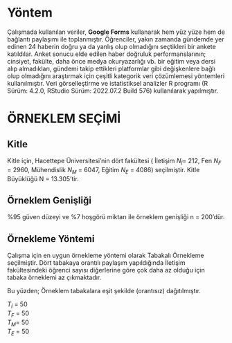 # Yöntem

Çalışmada kullanılan veriler, **Google Forms** kullanarak hem yüz yüze hem de bağlantı paylaşımı ile toplanmıştır. Öğrenciler, yakın zamanda gündemde yer edinen 24 haberin doğru ya da yanlış olup olmadığını seçtikleri bir ankete katıldılar. Anket sonucu elde edilen haber doğruluk performanslarının; cinsiyet, fakülte, daha önce medya okuryazarlığı vb. bir eğitim veya dersi alıp almadıkları, gündemi takip ettikleri platformlar gibi değişkenlere bağlı olup olmadığını araştırmak için çeşitli kategorik veri çözümlemesi yöntemleri kullanılmıştır. Veri görselleştirme ve istatistiksel analizler R programı (R Sürüm: 4.2.0, RStudio Sürüm: 2022.07.2 Build 576)  kullanılarak yapılmıştır.




# ÖRNEKLEM SEÇİMİ

## Kitle

Kitle için, Hacettepe Üniversitesi’nin dört fakültesi ( İletişim $N_{İ}$= 212, Fen $N_{F}$ = 2960, Mühendislik $N_{M}$ = 6047, Eğitim $N_{E}$ = 4086) seçilmiştir. Kitle Büyüklüğü N = 13.305’tir.

## Örneklem Genişliği

%95 güven düzeyi ve %7 hoşgörü miktarı ile örneklem genişliği n = 200’dür.

## Örnekleme Yöntemi

Çalışma için en uygun örnekleme yöntemi olarak Tabakalı Örnekleme seçilmiştir.
Dört tabakaya orantılı paylaşım yapıldığında İletişim fakültesindeki öğrenci sayısı diğerlerine göre çok daha az olduğu için tabaka örneklemi az çıkmaktadır.

Bu yüzden; Örneklem tabakalara eşit şekilde (orantısız) dağıtılmıştır.

$T_{İ}$ = 50 <br/>
$T_{F}$ = 50 <br/>
$T_{M}$= 50 <br/>
$T_{E}$ = 50
